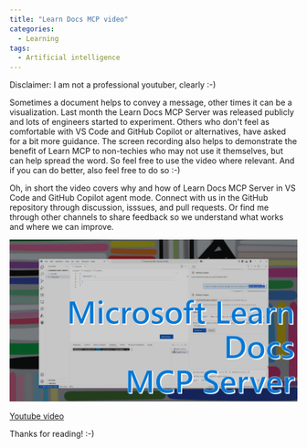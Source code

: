 ```yaml
---
title: "Learn Docs MCP video"
categories:
  - Learning
tags:
  - Artificial intelligence
---
```


Disclaimer: I am not a professional youtuber, clearly :-) 

Sometimes a document helps to convey a message, other times it can be a visualization. Last month the Learn Docs MCP Server was released publicly and lots of engineers started to experiment. Others who don't feel as comfortable with VS Code and GitHub Copilot or alternatives, have asked for a bit more guidance. The screen recording also helps to demonstrate the benefit of Learn MCP to non-techies who may not use it themselves, but can help spread the word. So feel free to use the video where relevant. And if you can do better, also feel free to do so :-)

Oh, in short the video covers why and how of Learn Docs MCP Server in VS Code and GitHub Copilot agent mode. Connect with us in the GitHub repository through discussion, isssues, and pull requests. Or find me through other channels to share feedback so we understand what works and where we can improve. 

![img](../assets/images/2025-07-04-learn-docs-mcp-video.png)

[Youtube video](https://www.youtube.com/watch?v=UkRRaKwmlHU)

Thanks for reading! :-)
